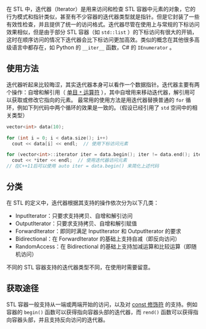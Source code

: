 在 STL 中，迭代器（Iterator）是用来访问和检查 STL 容器中元素的对象，它的行为模式和指针类似，甚至有不少容器的迭代器类型就是指针。但是它封装了一些有效性检查，并且提供了统一的访问格式。迭代器尽管在使用上与常规的下标访问效果相似，但是由于部分 STL 容器（如 `std::list` ）的下标访问有很大的开销，这时在顺序访问的情况下迭代器会比下标访问更加高效。类似的概念在其他很多高级语言中都存在，如 Python 的 `__iter__` 函数，C# 的 `IEnumerator` 。

## 使用方法

迭代器听起来比较晦涩，其实迭代器本身可以看作一个数据指针。迭代器主要有两个操作：自增和解引用（ [单目 `*` 运算符](../op.md) ），其中自增用来移动迭代器，解引用可以获取或修改它指向的元素。
最常用的使用方法是用迭代器替换普通的 `for` 循环，例如下列代码中两个循环的效果是一致的。（假设已经引用了 `std` 空间中的相关类型）

```cpp
vector<int> data(10);

for (int i = 0; i < data.size(); i++)
  cout << data[i] << endl;  // 使用下标访问元素

for (vector<int>::iterator iter = data.begin(); iter != data.end(); iter++)
  cout << *iter << endl;  // 使用迭代器访问元素
// 在C++11后可以使用 auto iter = data.begin() 来简化上述代码
```

## 分类

在 STL 的定义中，迭代器根据其支持的操作依次分为以下几类：

-   InputIterator：只要求支持拷贝、自增和解引访问
-   OutputIterator：只要求支持拷贝、自增和解引赋值
-   ForwardIterator：即同时满足 InputIterator 和 OutputIterator 的要求
-   Bidirectional：在 ForwardIterator 的基础上支持自减（即反向访问）
-   RandomAccess：在 Bidirectional 的基础上支持加减运算和比较运算（即随机访问）

不同的 STL 容器支持的迭代器类型不同，在使用时需要留意。

## 获取途径

STL 容器一般支持从一端或两端开始的访问，以及对 [const 修饰符](../const.md) 的支持。例如容器的 `begin()` 函数可以获得指向容器头部的迭代器，而 `rend()` 函数可以获得指向容器头部，并且支持反向访问的迭代器。
